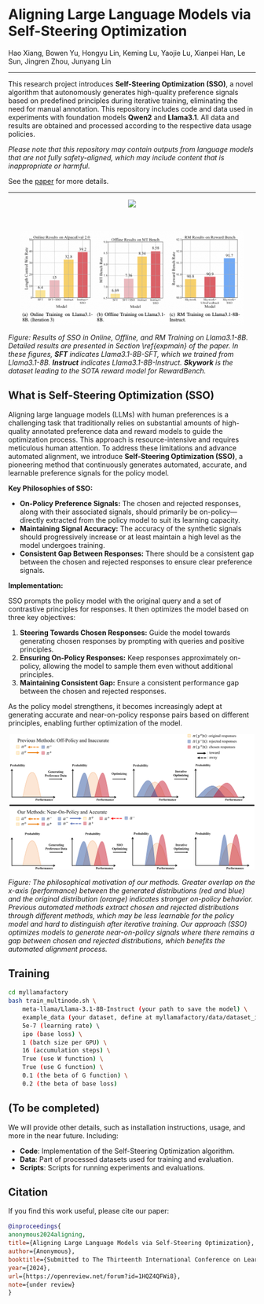 # Aligning Large Language Models via Self-Steering Optimization
Hao Xiang, Bowen Yu, Hongyu Lin, Keming Lu, Yaojie Lu, Xianpei Han, Le Sun, Jingren Zhou, Junyang Lin

----------

This research project introduces **Self-Steering Optimization (SSO)**, a novel algorithm that autonomously generates high-quality preference signals based on predefined principles during iterative training, eliminating the need for manual annotation. This repository includes code and data used in experiments with foundation models **Qwen2** and **Llama3.1**. All data and results are obtained and processed according to the respective data usage policies. 

*Please note that this repository may contain outputs from language models that are not fully safety-aligned, which may include content that is inappropriate or harmful.*

See the [paper](https://openreview.net/pdf?id=1HQZ4QFWi8) for more details.

----------


<p align="center">
    <img src="./figures/pdpo.png" width="90%"/>
</p>
<br>

<p align="center">
    <img src="./figures/results.png" width="90%"/>
</p>

*Figure: Results of SSO in Online, Offline, and RM Training on Llama3.1-8B. Detailed results are presented in Section \ref{expmain} of the paper. In these figures, **SFT** indicates Llama3.1-8B-SFT, which we trained from Llama3.1-8B. **Instruct** indicates Llama3.1-8B-Instruct. **Skywork** is the dataset leading to the SOTA reward model for RewardBench.*

## What is Self-Steering Optimization (SSO)

Aligning large language models (LLMs) with human preferences is a challenging task that traditionally relies on substantial amounts of high-quality annotated preference data and reward models to guide the optimization process. This approach is resource-intensive and requires meticulous human attention. To address these limitations and advance automated alignment, we introduce **Self-Steering Optimization (SSO)**, a pioneering method that continuously generates automated, accurate, and learnable preference signals for the policy model.

**Key Philosophies of SSO:**

- **On-Policy Preference Signals:** The chosen and rejected responses, along with their associated signals, should primarily be on-policy—directly extracted from the policy model to suit its learning capacity.
- **Maintaining Signal Accuracy:** The accuracy of the synthetic signals should progressively increase or at least maintain a high level as the model undergoes training.
- **Consistent Gap Between Responses:** There should be a consistent gap between the chosen and rejected responses to ensure clear preference signals.

**Implementation:**

SSO prompts the policy model with the original query and a set of contrastive principles for responses. It then optimizes the model based on three key objectives:

1. **Steering Towards Chosen Responses:** Guide the model towards generating chosen responses by prompting with queries and positive principles.
2. **Ensuring On-Policy Responses:** Keep responses approximately on-policy, allowing the model to sample them even without additional principles.
3. **Maintaining Consistent Gap:** Ensure a consistent performance gap between the chosen and rejected responses.

As the policy model strengthens, it becomes increasingly adept at generating accurate and near-on-policy response pairs based on different principles, enabling further optimization of the model.

<p align="center">
    <img src="./figures/distribution.png" width="500"/>
</p>

*Figure: The philosophical motivation of our methods. Greater overlap on the x-axis (performance) between the generated distributions (red and blue) and the original distribution (orange) indicates stronger on-policy behavior. Previous automated methods extract chosen and rejected distributions through different methods, which may be less learnable for the policy model and hard to distinguish after iterative training. Our approach (SSO) optimizes models to generate near-on-policy signals where there remains a gap between chosen and rejected distributions, which benefits the automated alignment process.*

## Training
```bash
cd myllamafactory
bash train_multinode.sh \
    meta-llama/Llama-3.1-8B-Instruct (your path to save the model) \
    example_data (your dataset, define at myllamafactory/data/dataset_info.json) \
    5e-7 (learning rate) \ 
    ipo (base loss) \
    1 (batch size per GPU) \
    16 (accumulation steps) \
    True (use W function) \
    True (use G function) \
    0.1 (the beta of G function) \
    0.2 (the beta of base loss)
```

## (To be completed)
We will provide other details, such as installation instructions, usage, and more in the near future. Including:
- **Code**: Implementation of the Self-Steering Optimization algorithm.
- **Data**: Part of processed datasets used for training and evaluation.
- **Scripts**: Scripts for running experiments and evaluations.

## Citation

If you find this work useful, please cite our paper:

```bibtex
@inproceedings{
anonymous2024aligning,
title={Aligning Large Language Models via Self-Steering Optimization},
author={Anonymous},
booktitle={Submitted to The Thirteenth International Conference on Learning Representations},
year={2024},
url={https://openreview.net/forum?id=1HQZ4QFWi8},
note={under review}
}
```
